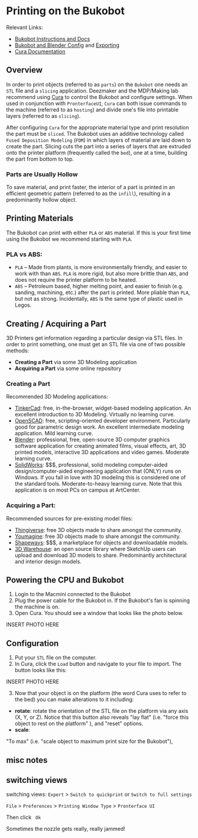 # Printing on the Bukobot

Relevant Links:
* [Bukobot Instructions and Docs](http://bukobot.com/Bukobot%203D%20Printer)
* [Bukobot and Blender Config](http://bukobot.com/blender-notes) and [Exporting](http://bukobot.com/blender-manifold-and-exporting)
* [Cura Documentation](https://ultimaker.com/en/products/cura-software)


## Overview

In order to print objects (referred to as `parts`) on the `Bukobot` one needs an `STL` file and a `slicing` application. Deezmaker and the MDP/Making lab recommend using [Cura](https://ultimaker.com/en/products/cura-software) to control the Bukobot and configure settings. When used in conjunction with `PronterfaceUI`, `Cura` can both issue commands to the machine (referred to as `hosting`) and divide one's file into printable layers (referred to as `slicing`).

After configuring `Cura` for the appropriate material type and print resolution the part must be `sliced`. The Bukobot uses an additive technology called `Fused Deposition Modeling` (`FDM`) in which layers of material are laid down to create the part. Slicing cuts the part into a series of layers that are extruded onto the printer platform (frequently called the `bed`), one at a time, building the part from bottom to top.


### Parts are Usually Hollow

To save material, and print faster, the interior of a part is printed in an efficient geometric pattern (referred to as the `infill`), resulting in a predominantly hollow object.


## Printing Materials

The Bukobot can print with either `PLA` or `ABS` material. If this is your first time using the Bukobot we recommend starting with `PLA`.

### PLA vs ABS:
* `PLA` – Made from plants, is more environmentally friendly, and easier to work with than `ABS`. `PLA` is more rigid, but also more brittle than `ABS`, and does not require the printer platform to be heated.
* `ABS` – Petroleum based, higher melting point, and easier to finish (e.g. sanding, machining, etc.) after the part is printed. More pliable than `PLA`, but not as strong. Incidentally, `ABS` is the same type of plastic used in Legos.


## Creating / Acquiring a Part

3D Printers get information regarding a particular design via STL files. In order to print something, one must get an STL file via one of two possible methods:

* **Creating a Part** via some 3D Modeling application
* **Acquiring a Part** via some online repository


### Creating a Part

Recommended 3D Modeling applications:
* [TinkerCad](https://www.tinkercad.com/): free, in-the-browser, widget-based modeling application. An excellent introduction to 3D Modeling. Virtually no learning curve.
* [OpenSCAD](http://www.openscad.org/): free, scripting-oriented developer environment. Particularly good for parametric design work. An excellent intermediate modeling application. Mild learning curve.
* [Blender](https://www.blender.org/): professional, free, open-source 3D computer graphics software application for creating animated films, visual effects, art, 3D printed models, interactive 3D applications and video games. Moderate learning curve.
* [SolidWorks](http://www.solidworks.com/): $$$, professional, solid modeling computer-aided design/computer-aided engineering application that (ONLY) runs on Windows. If you fall in love with 3D modeling this is considered one of the standard tools. Moderate-to-heavy learning curve. Note that this application is on most PCs on campus at ArtCenter.


### Acquiring a Part:

Recommended sources for pre-existing model files:
* [Thingiverse](https://www.thingiverse.com/): free 3D objects made to share amongst the community.
* [Youmagine](https://www.youmagine.com/): free 3D objects made to share amongst the community.
* [Shapeways](http://www.shapeways.com/): $$$, a marketplace for objects and downloadable models.
* [3D Warehouse](https://3dwarehouse.sketchup.com/index.html): an open source library where SketchUp users can upload and download 3D models to share. Predominantly architectural and interior design models.


## Powering the CPU and Bukobot

1. Login to the Macmini connected to the Bukobot
2. Plug the power cable for the Bukobot in. If the Bukobot's fan is spinning the machine is on.
3. Open Cura. You should see a window that looks like the photo below.

INSERT PHOTO HERE

## Configuration

1. Put your `STL` file on the computer.
2. In Cura, click the `Load` button and navigate to your file to import. The button looks like this:

INSERT PHOTO HERE

3. Now that your object is on the platform (the word Cura uses to refer to the bed) you can make alterations to it including:

 * **rotate**: rotate the orientation of the STL file on the platform via any axis (X, Y, or Z). Notice that this button also reveals "lay flat" (i.e. "force this object to rest on the platform" ), and "reset" options.
 * **scale**:

 "To max" (i.e. "scale object to maximum print size for the Bukobot"),


## misc notes

## switching views

switching views: `Expert` > `Switch to quickprint` or `Switch to full settings`

`File` > `Preferences` > `Printing Window Type` > `Pronterface UI`

Then click ` Ok`

Sometimes the nozzle gets really, really jammed!
